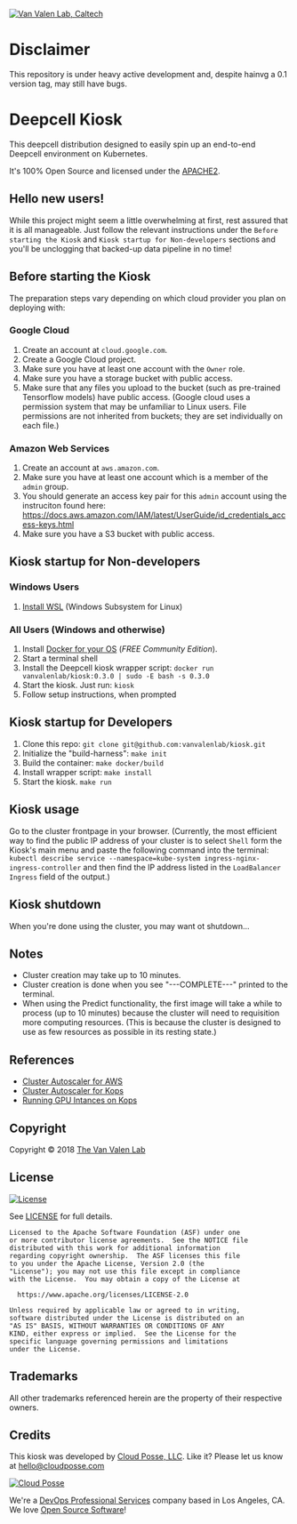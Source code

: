 [![Van Valen Lab, Caltech](https://upload.wikimedia.org/wikipedia/commons/7/75/Caltech_Logo.svg)](http://www.vanvalen.caltech.edu/)

# Disclaimer

This repository is under heavy active development and, despite hainvg a 0.1 version tag, may still have bugs.


# Deepcell Kiosk

This deepcell distribution designed to easily spin up an end-to-end Deepcell environment on Kubernetes.

It's 100% Open Source and licensed under the [APACHE2](LICENSE).

## Hello new users!

While this project might seem a little overwhelming at first, rest assured that it is all manageable. Just follow the relevant instructions under the `Before starting the Kiosk` and `Kiosk startup for Non-developers` sections and you'll be unclogging that backed-up data pipeline in no time!

## Before starting the Kiosk

The preparation steps vary depending on which cloud provider you plan on deploying with:

### Google Cloud

1. Create an account at `cloud.google.com`.
2. Create a Google Cloud project.
3. Make sure you have at least one account with the `Owner` role.
4. Make sure you have a storage bucket with public access.
5. Make sure that any files you upload to the bucket (such as pre-trained Tensorflow models) have public access. (Google cloud uses a permission system that may be unfamiliar to Linux users. File permissions are not inherited from buckets; they are set individually on each file.)

### Amazon Web Services

1. Create an account at `aws.amazon.com`.
2. Make sure you have at least one account which is a member of the `admin` group.
3. You should generate an access key pair for this `admin` account using the instruciton found here: https://docs.aws.amazon.com/IAM/latest/UserGuide/id_credentials_access-keys.html
4. Make sure you have a S3 bucket with public access.

## Kiosk startup for Non-developers

### Windows Users

1. [Install WSL](https://docs.microsoft.com/en-us/windows/wsl/install-win10) (Windows Subsystem for Linux)

### All Users (Windows and otherwise)

1. Install [Docker for your OS](https://www.docker.com/community-edition) (*FREE Community Edition*). 
2. Start a terminal shell
3. Install the Deepcell kiosk wrapper script: `docker run vanvalenlab/kiosk:0.3.0 | sudo -E bash -s 0.3.0`
4. Start the kiosk. Just run: `kiosk`
5. Follow setup instructions, when prompted

## Kiosk startup for Developers

1. Clone this repo: `git clone git@github.com:vanvalenlab/kiosk.git`
2. Initialize the "build-harness": `make init`
3. Build the container: `make docker/build`
4. Install wrapper script: `make install`
5. Start the kiosk. `make run`

## Kiosk usage

Go to the cluster frontpage in your browser. (Currently, the most efficient way to find the public IP address of your cluster is to select `Shell` form the Kiosk's main menu and paste the following command into the terminal: `kubectl describe service --namespace=kube-system ingress-nginx-ingress-controller` and then find the IP address listed in the `LoadBalancer Ingress` field of the output.)

## Kiosk shutdown

When you're done using the cluster, you may want ot shutdown...

## Notes

- Cluster creation may take up to 10 minutes.
- Cluster creation is done when you see "---COMPLETE---" printed to the terminal.
- When using the Predict functionality, the first image will take a while to process (up to 10 minutes) because the cluster will need to requisition more computing resources. (This is because the cluster is designed to use as few resources as possible in its resting state.)

## References
- [Cluster Autoscaler for AWS](https://github.com/kubernetes/autoscaler/tree/master/cluster-autoscaler/cloudprovider/aws)
- [Cluster Autoscaler for Kops](https://github.com/kubernetes/kops/blob/master/addons/cluster-autoscaler/)
- [Running GPU Intances on Kops](https://github.com/brunsgaard/kops-nvidia-docker-installer)

## Copyright

Copyright © 2018 [The Van Valen Lab](http://www.vanvalen.caltech.edu/)

## License 

[![License](https://img.shields.io/badge/License-Apache%202.0-blue.svg)](https://opensource.org/licenses/Apache-2.0) 

See [LICENSE](LICENSE) for full details.

    Licensed to the Apache Software Foundation (ASF) under one
    or more contributor license agreements.  See the NOTICE file
    distributed with this work for additional information
    regarding copyright ownership.  The ASF licenses this file
    to you under the Apache License, Version 2.0 (the
    "License"); you may not use this file except in compliance
    with the License.  You may obtain a copy of the License at

      https://www.apache.org/licenses/LICENSE-2.0

    Unless required by applicable law or agreed to in writing,
    software distributed under the License is distributed on an
    "AS IS" BASIS, WITHOUT WARRANTIES OR CONDITIONS OF ANY
    KIND, either express or implied.  See the License for the
    specific language governing permissions and limitations
    under the License.


## Trademarks

All other trademarks referenced herein are the property of their respective owners.

## Credits

This kiosk was developed by [Cloud Posse, LLC](https://cloudposse.com). Like it? Please let us know at <hello@cloudposse.com>

[![Cloud Posse](https://cloudposse.com/logo-300x69.svg)](https://cloudposse.com)

We're a [DevOps Professional Services](https://cloudposse.com) company based in Los Angeles, CA. We love [Open Source Software](https://github.com/cloudposse/)!


